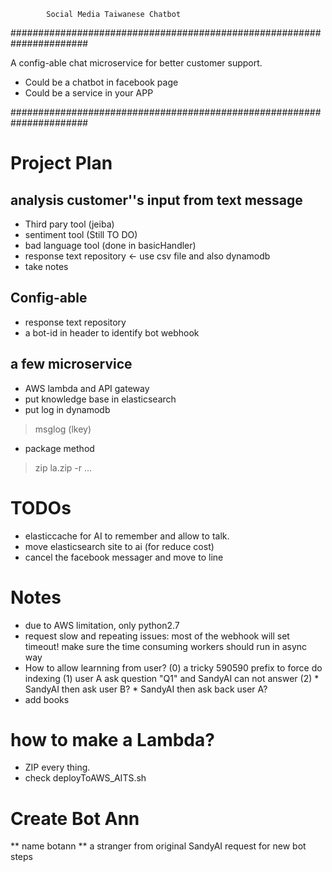 
            Social Media Taiwanese Chatbot

######################################################################

A config-able chat microservice for better customer support.

* Could be a chatbot in facebook page
* Could be a service in your APP

######################################################################

# Project Plan

## analysis customer''s input from text message
- Third pary tool (jeiba)
- sentiment tool (Still TO DO)
- bad language tool (done in basicHandler)
- response text repository <- use csv file and also dynamodb
- take notes   
## Config-able
- response text repository
- a bot-id in header to identify bot webhook 
## a few microservice 
- AWS lambda and API gateway
- put knowledge base in elasticsearch
- put log in dynamodb
> msglog (lkey)
- package method
> zip la.zip -r <file> ... <folder> <folder>

# TODOs
- elasticcache for AI to remember and allow to talk.
- move elasticsearch site to ai (for reduce cost)
- cancel the facebook messager and move to line

# Notes
- due to AWS limitation, only python2.7
- request slow and repeating issues: most of the webhook will set timeout! 
  make sure the time consuming workers should run in async way
- How to allow learnning from user?
   (0) a tricky 590590 prefix to force do indexing
   (1) user A ask question "Q1" and SandyAI can not answer
   (2) 
       * SandyAI then ask user B?
       * SandyAI then ask back user A?
- add books
# how to make a Lambda?
- ZIP every thing.
- check deployToAWS_AITS.sh


# Create Bot Ann
** name botann
** a stranger from original SandyAI request for new bot
steps

<TBD>
